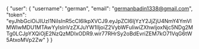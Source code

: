 {
"user": {
"username": "german",
"email": "germanbadin1338@gmail.com",
"token": "eyJhbGciOiJIUzI1NiIsInR5cCI6IkpXVCJ9.eyJpZCI6IjYzY2JjZjU4NmY4YmVlMWIwMDU1MTAwYyIsInVzZXJuYW1lIjoiZ2VybWFuIiwiZXhwIjoxNjc5NDg2MTg0LCJpYXQiOjE2NzQzMDIxODR9.wir77RHrSy2oBdEvriZEM7kO71VqG6tW5AtxoMVp2Zw"
}
}